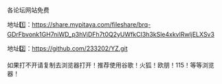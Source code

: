 各论坛网站免费

地址1️⃣：https://share.mypitaya.com/fileshare/brq-GDrFbvonk1GH7niWD_p3hVjDFh7t0Q2yUWfkCI3h3kSle4xkvlRwljELXSv3

地址2️⃣：https://github.com/233202/YZ.git

如果打不开请复制去浏览器打开！推荐使用谷歌！火狐！欧朋！115！等等浏览器！
